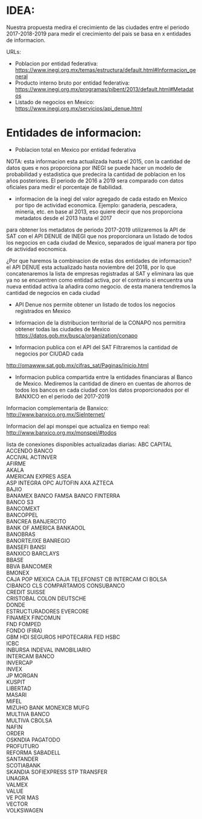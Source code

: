 # IDEA:
Nuestra propuesta medira el crecimiento de las ciudades entre el periodo 2017-2018-2019 para medir el crecimiento del pais se basa en x entidades de informacion.

URLs:
- Poblacion por entidad federativa: https://www.inegi.org.mx/temas/estructura/default.html#Informacion_general
- Producto interno bruto por entidad federativa: https://www.inegi.org.mx/programas/pibent/2013/default.html#Metadatos
- Listado de negocios en Mexico: https://www.inegi.org.mx/servicios/api_denue.html

# Entidades de informacion:

* Poblacion total en Mexico por entidad federativa

NOTA: esta informacion esta actualizada hasta el 2015, con la cantidad de datos ques e nos proporciona por INEGI se puede hacer un modelo de probabilidad y estadistica que predecira la cantidad de poblacion en los años posteriores. El periodo de 2016 a 2019 sera comparado con datos oficiales para medir el porcentaje de fiabilidad.

* informacion de la inegi del valor agregado de cada estado en Mexico por tipo de actividad economica. Ejemplo: ganaderia, pescadera, mineria, etc. en base al 2013, eso quiere decir que nos proporciona metadatos desde el 2013 hasta el 2017

para obtener los metadatos de periodo 2017-2019 utilizaremos la API de SAT con el API DENUE de INEGI que nos proporcionara un listado de todos los negocios en cada ciudad de Mexico, separados de igual manera por tipo de actividad eocnomica.

¿Por que haremos la combinacion de estas dos entidades de informacion? el API DENUE esta actualizado hasta noviembre del 2018, por lo que concatenaremos la lista de empresas registradas al SAT y eliminara las que ya no se encuentren como entidad activa, por el contrario si encuentra una nueva entidad activa la añadira como negocio.
de esta manera tendremos la cantidad de negocios en cada ciudad 

* API Denue nos permite obtener un listado de todos los negocios registrados en Mexico

* Informacion de la distribucion territorial de la CONAPO nos permitira obtener todas las ciudades de Mexico
https://datos.gob.mx/busca/organization/conapo

* Informacion publica con el API del SAT
Filtraremos la cantidad de negocios por CIUDAD cada 

http://omawww.sat.gob.mx/cifras_sat/Paginas/inicio.html

* Informacion publica compartida entre la entidades financiaras al Banco de Mexico. 
Mediremos la cantidad de dinero en cuentas de ahorros de todos los bancos en cada ciudad con los datos proporcionados por el BANXICO en el periodo del 2017-2019

Informacion complementaria de Banxico:
http://www.banxico.org.mx/SieInternet/

Informacion del api monspei que actualiza en tiempo real:
http://www.banxico.org.mx/monspei/#todos

lista de conexiones disponibles actualizadas diarias:
ABC CAPITAL	
ACCENDO BANCO	
ACCIVAL	
ACTINVER	
AFIRME	
AKALA	
AMERICAN EXPRES	
ASEA	
ASP INTEGRA OPC	
AUTOFIN	
AXA	
AZTECA	
BAJIO	
BANAMEX	
BANCO FAMSA	
BANCO FINTERRA	
BANCO S3	
BANCOMEXT	
BANCOPPEL	
BANCREA	
BANJERCITO	
BANK OF AMERICA	
BANKAOOL	
BANOBRAS	
BANORTE/IXE	
BANREGIO	
BANSEFI	
BANSI	
BANXICO	
BARCLAYS	
BBASE	
BBVA BANCOMER	
BMONEX	
CAJA POP MEXICA	
CAJA TELEFONIST	
CB INTERCAM	
CI BOLSA	
CIBANCO	
CLS	
COMPARTAMOS	
CONSUBANCO	
CREDIT SUISSE	
CRISTOBAL COLON	
DEUTSCHE	
DONDE	
ESTRUCTURADORES	
EVERCORE	
FINAMEX	
FINCOMUN	
FND	
FOMPED	
FONDO (FIRA)	
GBM	
HDI SEGUROS	
HIPOTECARIA FED	
HSBC	
ICBC	
INBURSA	
INDEVAL	
INMOBILIARIO	
INTERCAM BANCO	
INVERCAP	
INVEX	
JP MORGAN	
KUSPIT	
LIBERTAD	
MASARI	
MIFEL	
MIZUHO BANK	
MONEXCB	
MUFG	
MULTIVA BANCO	
MULTIVA CBOLSA	
NAFIN	
ORDER	
OSKNDIA	
PAGATODO	
PROFUTURO	
REFORMA	
SABADELL	
SANTANDER	
SCOTIABANK	
SKANDIA	
SOFIEXPRESS	
STP	
TRANSFER	
UNAGRA	
VALMEX	
VALUE	
VE POR MAS	
VECTOR	
VOLKSWAGEN
